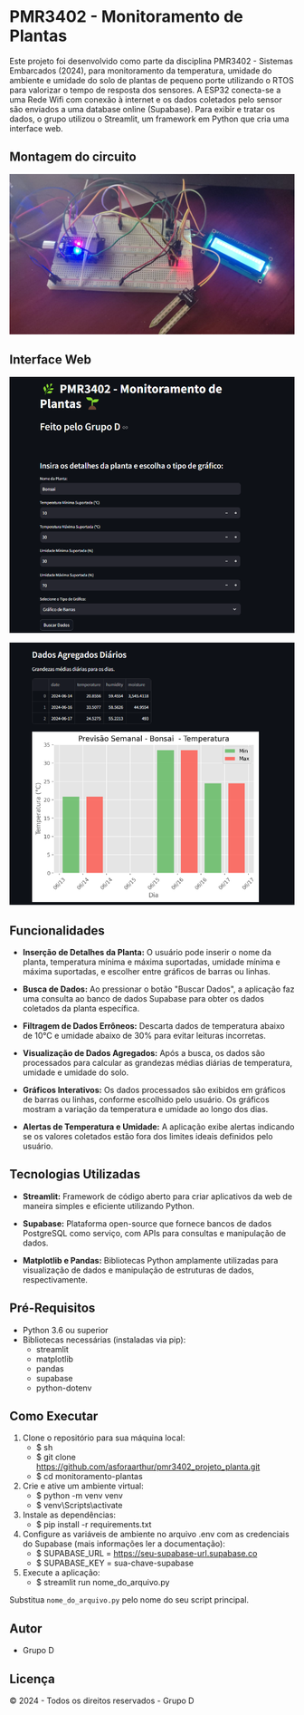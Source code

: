 # PMR3402 - Monitoramento de Plantas

Este projeto foi desenvolvido como parte da disciplina PMR3402 - Sistemas Embarcados (2024), para monitoramento da temperatura, umidade do ambiente e umidade do solo de plantas de pequeno porte utilizando o RTOS para valorizar o tempo de resposta dos sensores. A ESP32 conecta-se a uma Rede Wifi com conexão à internet e os dados coletados pelo sensor são enviados a uma database online (Supabase). Para exibir e tratar os dados, o grupo utilizou o Streamlit, um framework em Python que cria uma interface web.

## Montagem do circuito

![alt text](<montagem.jpg>)

## Interface Web

![alt text](interface2.png)

![alt text](interface1.png)

## Funcionalidades

- **Inserção de Detalhes da Planta:** O usuário pode inserir o nome da planta, temperatura mínima e máxima suportadas, umidade mínima e máxima suportadas, e escolher entre gráficos de barras ou linhas.
  
- **Busca de Dados:** Ao pressionar o botão "Buscar Dados", a aplicação faz uma consulta ao banco de dados Supabase para obter os dados coletados da planta específica.

- **Filtragem de Dados Errôneos:** Descarta dados de temperatura abaixo de 10°C e umidade abaixo de 30% para evitar leituras incorretas.

- **Visualização de Dados Agregados:** Após a busca, os dados são processados para calcular as grandezas médias diárias de temperatura, umidade e umidade do solo.

- **Gráficos Interativos:** Os dados processados são exibidos em gráficos de barras ou linhas, conforme escolhido pelo usuário. Os gráficos mostram a variação da temperatura e umidade ao longo dos dias.

- **Alertas de Temperatura e Umidade:** A aplicação exibe alertas indicando se os valores coletados estão fora dos limites ideais definidos pelo usuário.

## Tecnologias Utilizadas

- **Streamlit:** Framework de código aberto para criar aplicativos da web de maneira simples e eficiente utilizando Python.

- **Supabase:** Plataforma open-source que fornece bancos de dados PostgreSQL como serviço, com APIs para consultas e manipulação de dados.

- **Matplotlib e Pandas:** Bibliotecas Python amplamente utilizadas para visualização de dados e manipulação de estruturas de dados, respectivamente.

## Pré-Requisitos

- Python 3.6 ou superior
- Bibliotecas necessárias (instaladas via pip):
  - streamlit
  - matplotlib
  - pandas
  - supabase
  - python-dotenv

## Como Executar

1. Clone o repositório para sua máquina local:
   - $ sh
   - $ git clone https://github.com/asforaarthur/pmr3402_projeto_planta.git
   - $ cd monitoramento-plantas
2. Crie e ative um ambiente virtual:
   - $ python -m venv venv
   - $ venv\Scripts\activate
3. Instale as dependências:
   - $ pip install -r requirements.txt
4. Configure as variáveis de ambiente no arquivo .env com as credenciais do Supabase (mais informações ler a documentação):
   - $ SUPABASE_URL = https://seu-supabase-url.supabase.co
   - $ SUPABASE_KEY = sua-chave-supabase
5. Execute a aplicação:
   - $ streamlit run nome_do_arquivo.py

Substitua `nome_do_arquivo.py` pelo nome do seu script principal.

## Autor

- Grupo D

## Licença

© 2024 - Todos os direitos reservados - Grupo D